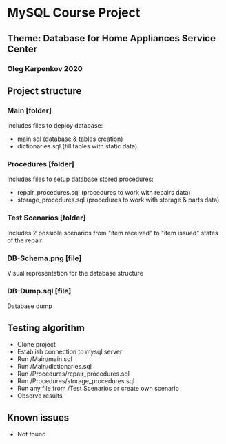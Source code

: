 # MySQL Course Project
## Theme: Database for Home Appliances Service Center
### Oleg Karpenkov 2020


## Project structure

### Main [folder]
Includes files to deploy database:
- main.sql (database & tables creation)
- dictionaries.sql (fill tables with static data)

### Procedures [folder]
Includes files to setup database stored procedures:
- repair_procedures.sql (procedures to work with repairs data)
- storage_procedures.sql (procedures to work with storage & parts data)

### Test Scenarios [folder]
Includes 2 possible scenarios from "item received" to "item issued" states of the repair

### DB-Schema.png [file]
Visual representation for the database structure

### DB-Dump.sql [file]
Database dump


## Testing algorithm
- Clone project
- Establish connection to mysql server
- Run /Main/main.sql
- Run /Main/dictionaries.sql
- Run /Procedures/repair_procedures.sql
- Run /Procedures/storage_procedures.sql
- Run any file from /Test Scenarios or create own scenario
- Observe results


## Known issues
- Not found

